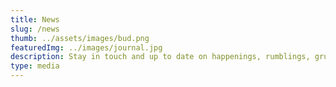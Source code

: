 ```yaml
---
title: News
slug: /news
thumb: ../assets/images/bud.png
featuredImg: ../images/journal.jpg
description: Stay in touch and up to date on happenings, rumblings, grumblings, and all updates from the band.
type: media
---
```

